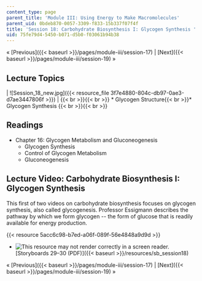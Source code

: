 ```yaml
---
content_type: page
parent_title: 'Module III: Using Energy to Make Macromolecules'
parent_uid: 0bdeb870-0057-3309-f833-15b337f07f4f
title: 'Session 18: Carbohydrate Biosynthesis I: Glycogen Synthesis '
uid: 75fe79d4-5450-b071-d5b0-f03061b94b38
---
```


« [Previous]({{< baseurl >}}/pages/module-iii/session-17) | [Next]({{< baseurl >}}/pages/module-iii/session-19) »

Lecture Topics
--------------

| ![Session_18_new.jpg]({{< resource_file 3f7e4880-804c-db97-0ae3-d7ae3447806f >}}) |  {{< br >}}{{< br >}} *   Glycogen Structure{{< br >}}*   Glycogen Synthesis {{< br >}}{{< br >}}  

Readings
--------

*   Chapter 16: Glycogen Metabolism and Gluconeogenesis
    *   Glycogen Synthesis
    *   Control of Glycogen Metabolism
    *   Gluconeogenesis

Lecture Video: Carbohydrate Biosynthesis I: Glycogen Synthesis
--------------------------------------------------------------

This first of two videos on carbohydrate biosynthesis focuses on glycogen synthesis, also called glycogenesis. Professor Essigmann describes the pathway by which we form glycogen -- the form of glucose that is readily available for energy production.

{{< resource 5acc6c98-b7ed-a06f-089f-56e4848a9d9d >}}

*   ![This resource may not render correctly in a screen reader.](/images/inacessible.gif)[Storyboards 29–30 (PDF)]({{< baseurl >}}/resources/sb_session18)

« [Previous]({{< baseurl >}}/pages/module-iii/session-17) | [Next]({{< baseurl >}}/pages/module-iii/session-19) »